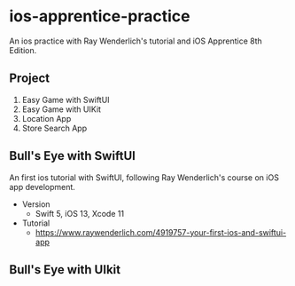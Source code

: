 # ios-apprentice-practice
An ios practice with Ray Wenderlich's tutorial and iOS Apprentice 8th Edition. 

## Project
1. Easy Game with SwiftUI
2. Easy Game with UIKit
3. Location App
4. Store Search App

## Bull's Eye with SwiftUI
An first ios tutorial with SwiftUI, following Ray Wenderlich's course on iOS app development.
* Version
    -  Swift 5, iOS 13, Xcode 11
* Tutorial
    - https://www.raywenderlich.com/4919757-your-first-ios-and-swiftui-app

## Bull's Eye with UIkit
